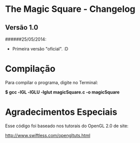 The Magic Square - Changelog
============================

Versão 1.0
----------

######25/05/2014:

- Primeira versão "oficial". :D


Compilação
========================

Para compilar o programa, digite no Terminal:

**$ gcc -lGL -lGLU -lglut magicSquare.c -o magicSquare**


Agradecimentos Especiais
========================

Esse código foi baseado nos tutorais do OpenGL 2.0 de site:

http://www.swiftless.com/opengltuts.html
